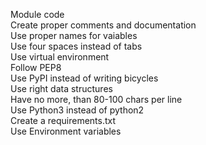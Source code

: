 Module code<br>
Create proper comments and documentation<br>
Use proper names for vaiables<br>
Use four spaces instead of tabs<br>
Use virtual environment<br>
Follow PEP8<br>
Use PyPI instead of writing bicycles<br>
Use right data structures<br>
Have no more, than 80-100 chars per line<br>
Use Python3 instead of python2<br>
Create a requirements.txt<br>
Use Environment variables<br>
